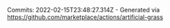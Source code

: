 Commits: 2022-02-15T23:48:27.314Z - Generated via https://github.com/marketplace/actions/artificial-grass
<br>

